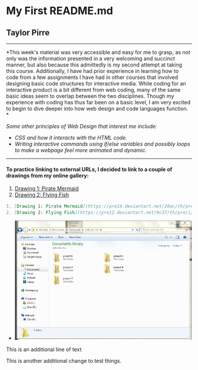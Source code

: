 # My First README.md
## **Taylor Pirre**

---

*This week's material was very accessible and easy for me to grasp, as not only was the information presented in a very welcoming and succinct manner, but also because this admittedly is my second attempt at taking this course. Additionally, I have had prior experience in learning how to code from a few assignments I have had in other courses that involved designing basic code structures for interactive media. While coding for an interactive product is a bit different from web coding, many of the same basic ideas seem to overlap between the two disciplines. Though my experience with coding has thus far been on a basic level, I am very excited to begin to dive deeper into how web design and code languages function. *

*Some other principles of Web Design that interest me include:*

* *CSS and how it interacts with the HTML code.*
* *Writing interactive commands using if/else variables and possibly loops to make a webpage feel more animated and dynamic.*

---


#### To practice linking to external URLs, I decided to link to a couple of drawings from my online gallery:

1. [Drawing 1: Pirate Mermaid](https://pre14.deviantart.net/20ac/th/pre/i/2017/100/9/3/pirate_mermaid_by_missperidot-db5du51.jpg)
2. [Drawing 2: Flying Fish](https://pre12.deviantart.net/9c37/th/pre/i/2017/100/3/9/getaway_by_missperidot-db5dqbs.jpg)

```markdown
1. [Drawing 1: Pirate Mermaid](https://pre14.deviantart.net/20ac/th/pre/i/2017/100/9/3/pirate_mermaid_by_missperidot-db5du51.jpg)
2. [Drawing 2: Flying Fish](https://pre12.deviantart.net/9c37/th/pre/i/2017/100/3/9/getaway_by_missperidot-db5dqbs.jpg)
```

- ![This is the screenshot I took of my directory!](./images/screenshot-1.png)

This is an additional line of text

This is another additional change to test things.
